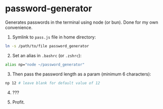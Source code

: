 # password-generator

Generates passwords in the terminal using node (or bun). Done for my own convenience.

1. Symlink to `pass.js` file in home directory:

```bash
ln -s /path/to/file password_generator
```

2. Set an alias in `.bashrc` (or `.zshrc`):

```bash
alias np="node ~/password_generator"
```

3. Then pass the password length as a param (minimum 6 characters):

```bash
np 12 # leave blank for default value of 12
```

4. ???

5. Profit.
